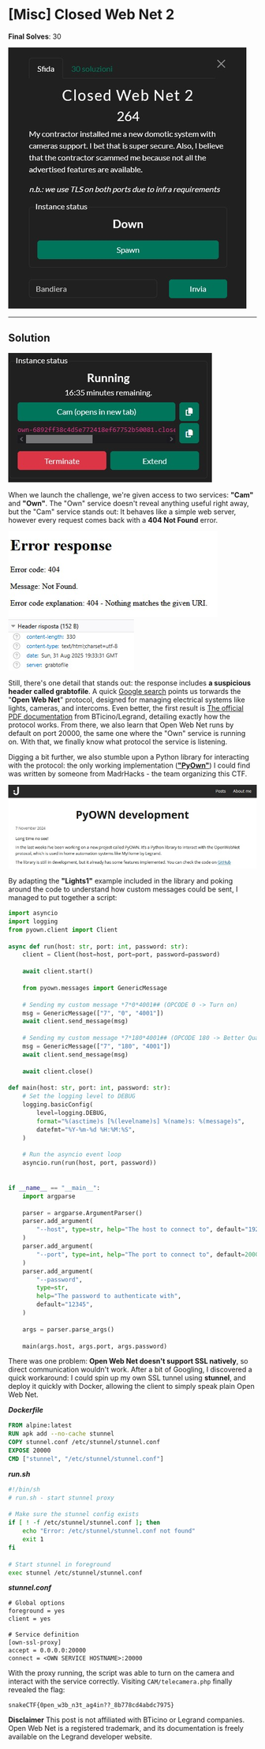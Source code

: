 # [Misc] Closed Web Net 2
**Final Solves**: 30

![CTF Challenge](../imgs/closedwebnet2.jpg)

---

## Solution

![Running the CTF Challenge](../imgs/closedwebnet2_started.jpg)

When we launch the challenge, we're given access to two services: **"Cam"** and **"Own"**. 
The "Own" service doesn't reveal anything useful right away, but the "Cam" service stands out: It behaves like a simple web server, however every request comes back with a **404 Not Found** error.

![Error Response 404](../imgs/closedwebnet2_response.jpg)
![Response Headers](../imgs/closedwebnet2_headers.jpg)

Still, there's one detail that stands out: the response includes **a suspicious header called grabtofile**. A quick [Google search](https://www.google.com/search?q="grabtofile") points us torwards the "**Open Web Net**" protocol, designed for managing electrical systems like lights, cameras, and intercoms. Even better, the first result is [The official PDF documentation](https://developer.legrand.com/uploads/2019/12/WHO_7.pdf) from BTicino/Legrand, detailing exactly how the protocol works.
From there, we also learn that Open Web Net runs by default on port 20000, the same one where the "Own" service is running on. With that, we finally know what protocol the service is listening.

Digging a bit further, we also stumble upon a Python library for interacting with the protocol: the only working implementation ([**"PyOwn"**](https://github.com/jotonedev/pyown)) I could find was written by someone from MadrHacks - the team organizing this CTF.

![Author's Website](../imgs/closedwebnet2_pyown.jpg)

By adapting the **"Lights1"** example included in the library and poking around the code to understand how custom messages could be sent, I managed to put together a script:

```python
import asyncio
import logging
from pyown.client import Client

async def run(host: str, port: int, password: str):
    client = Client(host=host, port=port, password=password)

    await client.start()

    from pyown.messages import GenericMessage

    # Sending my custom message *7*0*4001## (OPCODE 0 -> Turn on)
    msg = GenericMessage(["7", "0", "4001"])
    await client.send_message(msg)
	
	# Sending my custom message *7*180*4001## (OPCODE 180 -> Better Quality)
    msg = GenericMessage(["7", "180", "4001"])
    await client.send_message(msg)

    await client.close()

def main(host: str, port: int, password: str):
    # Set the logging level to DEBUG
    logging.basicConfig(
        level=logging.DEBUG,
        format="%(asctime)s [%(levelname)s] %(name)s: %(message)s",
        datefmt="%Y-%m-%d %H:%M:%S",
    )

    # Run the asyncio event loop
    asyncio.run(run(host, port, password))


if __name__ == "__main__":
    import argparse

    parser = argparse.ArgumentParser()
    parser.add_argument(
        "--host", type=str, help="The host to connect to", default="192.168.1.53"
    )
    parser.add_argument(
        "--port", type=int, help="The port to connect to", default=20000
    )
    parser.add_argument(
        "--password",
        type=str,
        help="The password to authenticate with",
        default="12345",
    )

    args = parser.parse_args()

    main(args.host, args.port, args.password)
```

There was one problem: **Open Web Net doesn't support SSL natively**, so direct communication wouldn't work. After a bit of Googling, I discovered a quick workaround: I could spin up my own SSL tunnel using **stunnel**, and deploy it quickly with Docker, allowing the client to simply speak plain Open Web Net.

***Dockerfile***
```dockerfile
FROM alpine:latest
RUN apk add --no-cache stunnel
COPY stunnel.conf /etc/stunnel/stunnel.conf
EXPOSE 20000
CMD ["stunnel", "/etc/stunnel/stunnel.conf"]
```

***run.sh***
```sh
#!/bin/sh
# run.sh - start stunnel proxy

# Make sure the stunnel config exists
if [ ! -f /etc/stunnel/stunnel.conf ]; then
    echo "Error: /etc/stunnel/stunnel.conf not found"
    exit 1
fi

# Start stunnel in foreground
exec stunnel /etc/stunnel/stunnel.conf
```

***stunnel.conf***
```
# Global options
foreground = yes
client = yes

# Service definition
[own-ssl-proxy]
accept = 0.0.0.0:20000
connect = <OWN SERVICE HOSTNAME>:20000
```

With the proxy running, the script was able to turn on the camera and interact with the service correctly. Visiting `CAM/telecamera.php` finally revealed the flag:

```
snakeCTF{0pen_w3b_n3t_ag4in??_8b778cd4abdc7975}
```


**Disclaimer**
This post is not affiliated with BTicino or Legrand companies. Open Web Net is a registered trademark, and its documentation is freely available on the Legrand developer website.
